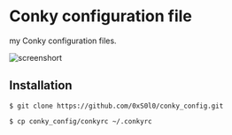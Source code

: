 Conky configuration file
========================

my Conky configuration files. 

![screenshort](https://raw.githubusercontent.com/0xS0l0/conky_config_file/main/Screenshot_2021-08-03_20-09-30.png)


Installation
------------

``
$ git clone https://github.com/0xS0l0/conky_config.git
``

``
$ cp conky_config/conkyrc ~/.conkyrc
``



